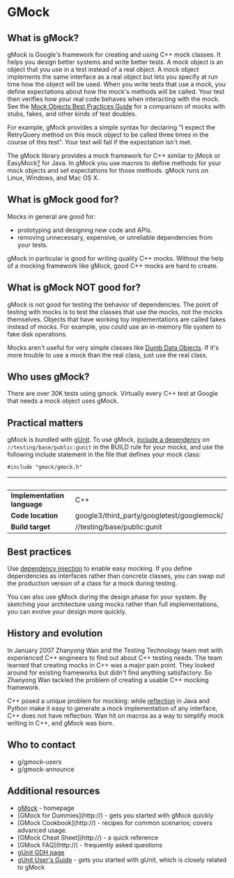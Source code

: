 # GMock

<!-- GOOGLETEST_CM0035 DO NOT DELETE -->

## What is gMock?

gMock is Google's framework for creating and using C++ mock classes. It helps
you design better systems and write better tests. A mock object is an object
that you use in a test instead of a real object. A mock object implements the
same interface as a real object but lets you specify at run time how the object
will be used. When you write tests that use a mock, you define expectations
about how the mock's methods will be called. Your test then verifies how your
real code behaves when interacting with the mock. See the
[Mock Objects Best Practices Guide](http://go/mock-objects#mocks-stubs-fakes)
for a comparison of mocks with stubs, fakes, and other kinds of test doubles.

For example, gMock provides a simple syntax for declaring "I expect the
RetryQuery method on this mock object to be called three times in the course of
this test". Your test will fail if the expectation isn't met.

The gMock library provides a mock framework for C++ similar to jMock or
EasyMock[?](http://go/easymock-codelab) for Java. In gMock you use macros to
define methods for your mock objects and set expectations for those methods.
gMock runs on Linux, Windows, and Mac OS X.

## What is gMock good for?

Mocks in general are good for:

-   prototyping and designing new code and APIs.
-   removing unnecessary, expensive, or unreliable dependencies from your tests.

gMock in particular is good for writing quality C++ mocks. Without the help of a
mocking framework like gMock, good C++ mocks are hard to create.

## What is gMock NOT good for?

gMock is not good for testing the behavior of dependencies. The point of testing
with mocks is to test the classes that use the mocks, not the mocks themselves.
Objects that have working toy implementations are called fakes instead of mocks.
For example, you could use an in-memory file system to fake disk operations.

Mocks aren't useful for very simple classes like
[Dumb Data Objects](http://big.corp.google.com/~jmcmaster/testing/2011/04/episode-220-blast-from-tott-past-dont.html).
If it's more trouble to use a mock than the real class, just use the real class.

## Who uses gMock?

There are over 30K tests using gmock. Virtually every C++ test at Google that
needs a mock object uses gMock.

## Practical matters

gMock is bundled with [gUnit](/third_party/googletest/googletest/docs/). To use
gMock,
[include a dependency](/third_party/googletest/googletest/docs/howto_cpp#LinuxTarget)
on `//testing/base/public:gunit` in the BUILD rule for your mocks, and use the
following include statement in the file that defines your mock class:

```
#include "gmock/gmock.h"
```

&nbsp;                      | &nbsp;
--------------------------- | ------------------------------------------
**Implementation language** | C++
**Code location**           | google3/third_party/googletest/googlemock/
**Build target**            | //testing/base/public:gunit

## Best practices

Use [dependency injection](http://en.wikipedia.org/wiki/Dependency_injection) to
enable easy mocking. If you define dependencies as interfaces rather than
concrete classes, you can swap out the production version of a class for a mock
during testing.

You can also use gMock during the design phase for your system. By sketching
your architecture using mocks rather than full implementations, you can evolve
your design more quickly.

## History and evolution

In January 2007 Zhanyong Wan and the Testing Technology team met with
experienced C++ engineers to find out about C++ testing needs. The team learned
that creating mocks in C++ was a major pain point. They looked around for
existing frameworks but didn't find anything satisfactory. So Zhanyong Wan
tackled the problem of creating a usable C++ mocking framework.

C++ posed a unique problem for mocking: while
[reflection](http://en.wikipedia.org/wiki/Reflection_\(computer_programming\))
in Java and Python make it easy to generate a mock implementation of any
interface, C++ does not have reflection. Wan hit on macros as a way to simplify
mock writing in C++, and gMock was born.

## Who to contact

-   g/gmock-users
-   g/gmock-announce

## Additional resources

-   [gMock](http://go/gmock) - homepage
-   [GMock for Dummies](http://<!-- GOOGLETEST_CM0013 DO NOT DELETE -->) - gets you started with gMock
    quickly
-   [GMock Cookbook](http://<!-- GOOGLETEST_CM0012 DO NOT DELETE -->) - recipes for common scenarios; covers
    advanced usage.
-   [GMock Cheat Sheet](http://<!-- GOOGLETEST_CM0020 DO NOT DELETE -->) - a quick reference
-   [GMock FAQ](http://<!-- GOOGLETEST_CM0021 DO NOT DELETE -->) - frequently asked questions
-   [gUnit GDH page](http://go/gunit-overview)
-   [gUnit User's Guide](http://goto.corp.google.com/gunit) - gets you started
    with gUnit, which is closely related to gMock

